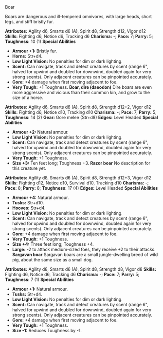 Boar

Boars are dangerous and ill-tempered omnivores, with large heads,
short legs, and stiff bristly fur.

**Attributes:** Agility d6, Smarts d6 (A), Spirit d8, Strength d12,
Vigor d12
**Skills:** Fighting d6, Notice d6, Tracking d6
**Charisma:** -; **Pace:** 7; **Parry:** 5; **Toughness:** 10 (1)
**Special Abilities**
- **Armour +1:** Bristly fur.
- **Horns:** Str+d4.
- **Low Light Vision:** No penalties for dim or dark lighting.
- **Scent:** Can navigate, track and detect creatures by scent (range
6", halved for upwind and doubled for downwind, doubled again for very
strong scents). Only adjacent creatures can be pinpointed accurately.
- **Gore:** +4 damage when first moving adjacent to foe.
- **Very Tough:** +1 Toughness.
**Boar, dire (daeodon)**
Dire boars are even more aggressive and vicious than their common
kin, and grow to the size of a horse.

**Attributes:** Agility d6, Smarts d6 (A), Spirit d8, Strength d12+2,
Vigor d12
**Skills:** Fighting d6, Notice d10, Tracking d10
**Charisma:** -; **Pace:** 7; **Parry:** 5; **Toughness:** 14 (2)
**Gear:** Gore melee (Str+d8)
**Edges:** Level Headed
**Special Abilities**
- **Armour +2:** Natural armour.
- **Low Light Vision:** No penalties for dim or dark lighting.
- **Scent:** Can navigate, track and detect creatures by scent (range
6", halved for upwind and doubled for downwind, doubled again for very
strong scents). Only adjacent creatures can be pinpointed accurately.
- **Very Tough:** +1 Toughness.
- **Size +3:** Ten feet long; Toughness +3.
**Razor boar**
No description for this creature yet.

**Attributes:** Agility d8, Smarts d6 (A), Spirit d8, Strength d12+3,
Vigor d12
**Skills:** Fighting d12, Notice d10, Survival d10, Tracking d10
**Charisma:** -; **Pace:** 8; **Parry:** 8; **Toughness:** 17 (4)
**Edges:** Level Headed
**Special Abilities**
- **Armour +4:** Natural armour.
- **Tusks:** Str+d10.
- **Hooves:** Str+d4.
- **Low Light Vision:** No penalties for dim or dark lighting.
- **Scent:** Can navigate, track and detect creatures by scent (range
6", halved for upwind and doubled for downwind, doubled again for very
strong scents). Only adjacent creatures can be pinpointed accurately.
- **Gore:** +4 damage when first moving adjacent to foe.
- **Very Tough:** +1 Toughness.
- **Size +4:** Three feet long; Toughness +4.
- **Large:** -2 to attack medium-sized foes, they receive +2 to their
attacks.
**Sargavan boar**
Sargavan boars are a small jungle-dwelling breed of wild pig, about
the same size as a small dog.

**Attributes:** Agility d8, Smarts d6 (A), Spirit d8, Strength d8, Vigor
d8
**Skills:** Fighting d6, Notice d6, Tracking d6
**Charisma:** -; **Pace:** 7; **Parry:** 5; **Toughness:** 7 (1)
**Special Abilities**
- **Armour +1:** Natural armour.
- **Tusks:** Str+d4.
- **Low Light Vision:** No penalties for dim or dark lighting.
- **Scent:** Can navigate, track and detect creatures by scent (range
6", halved for upwind and doubled for downwind, doubled again for very
strong scents). Only adjacent creatures can be pinpointed accurately.
- **Gore:** +4 damage when first moving adjacent to foe.
- **Very Tough:** +1 Toughness.
- **Size -1:** Reduces Toughness by -1.

